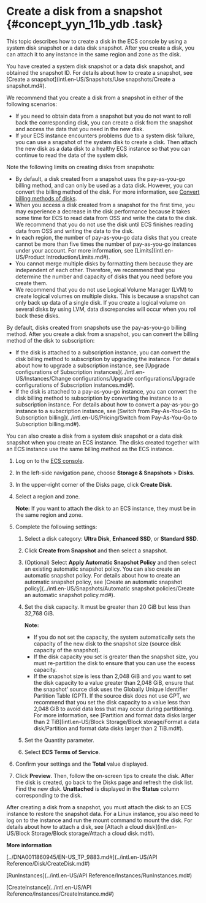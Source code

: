 # Create a disk from a snapshot {#concept_yyn_11b_ydb .task}

This topic describes how to create a disk in the ECS console by using a system disk snapshot or a data disk snapshot. After you create a disk, you can attach it to any instance in the same region and zone as the disk.

You have created a system disk snapshot or a data disk snapshot, and obtained the snapshot ID. For details about how to create a snapshot, see [Create a snapshot](intl.en-US/Snapshots/Use snapshots/Create a snapshot.md#).

We recommend that you create a disk from a snapshot in either of the following scenarios:

-   If you need to obtain data from a snapshot but you do not want to roll back the corresponding disk, you can create a disk from the snapshot and access the data that you need in the new disk.
-   If your ECS instance encounters problems due to a system disk failure, you can use a snapshot of the system disk to create a disk. Then attach the new disk as a data disk to a healthy ECS instance so that you can continue to read the data of the system disk.

Note the following limits on creating disks from snapshots:

-   By default, a disk created from a snapshot uses the pay-as-you-go billing method, and can only be used as a data disk. However, you can convert the billing method of the disk. For more information, see [Convert billing methods of disks](#).
-   When you access a disk created from a snapshot for the first time, you may experience a decrease in the disk performance because it takes some time for ECS to read data from OSS and write the data to the disk. We recommend that you do not use the disk until ECS finishes reading data from OSS and writing the data to the disk.
-   In each region, the number of pay-as-you-go data disks that you create cannot be more than five times the number of pay-as-you-go instances under your account. For more information, see [Limits](intl.en-US/Product Introduction/Limits.md#).
-   You cannot merge multiple disks by formatting them because they are independent of each other. Therefore, we recommend that you determine the number and capacity of disks that you need before you create them.
-   We recommend that you do not use Logical Volume Manager \(LVM\) to create logical volumes on multiple disks. This is because a snapshot can only back up data of a single disk. If you create a logical volume on several disks by using LVM, data discrepancies will occur when you roll back these disks.

By default, disks created from snapshots use the pay-as-you-go billing method. After you create a disk from a snapshot, you can convert the billing method of the disk to subscription:

-   If the disk is attached to a subscription instance, you can convert the disk billing method to subscription by upgrading the instance. For details about how to upgrade a subscription instance, see [Upgrade configurations of Subscription instances](../intl.en-US/Instances/Change configurations/Upgrade configurations/Upgrade configurations of Subscription instances.md#).
-   If the disk is attached to a pay-as-you-go instance, you can convert the disk billing method to subscription by converting the instance to a subscription instance. For details about how to convert a pay-as-you-go instance to a subscription instance, see [Switch from Pay-As-You-Go to Subscription billing](../intl.en-US/Pricing/Switch from Pay-As-You-Go to Subscription billing.md#).

You can also create a disk from a system disk snapshot or a data disk snapshot when you create an ECS instance. The disks created together with an ECS instance use the same billing method as the ECS instance.

1.  Log on to the [ECS console](https://ecs.console.aliyun.com).
2.  In the left-side navigation pane, choose **Storage & Snapshots** \> **Disks**.
3.  In the upper-right corner of the Disks page, click **Create Disk**.
4.  Select a region and zone. 

    **Note:** If you want to attach the disk to an ECS instance, they must be in the same region and zone.

5.  Complete the following settings: 
    1.  Select a disk category: **Ultra Disk**, **Enhanced SSD**, or **Standard SSD**.
    2.  Click **Create from Snapshot** and then select a snapshot. 
    3.  \(Optional\) Select **Apply Automatic Snapshot Policy** and then select an existing automatic snapshot policy. You can also create an automatic snapshot policy. For details about how to create an automatic snapshot policy, see [Create an automatic snapshot policy](../intl.en-US/Snapshots/Automatic snapshot policies/Create an automatic snapshot policy.md#).
    4.  Set the disk capacity. It must be greater than 20 GiB but less than 32,768 GiB. 

        **Note:** 

        -   If you do not set the capacity, the system automatically sets the capacity of the new disk to the snapshot size \(source disk capacity of the snapshot\).
        -   If the disk capacity you set is greater than the snapshot size, you must re-partition the disk to ensure that you can use the excess capacity.
        -   If the snapshot size is less than 2,048 GiB and you want to set the disk capacity to a value greater than 2,048 GiB, ensure that the snapshot' source disk uses the Globally Unique Identifier Partition Table \(GPT\). If the source disk does not use GPT, we recommend that you set the disk capacity to a value less than 2,048 GiB to avoid data loss that may occur during partitioning. For more information, see [Partition and format data disks larger than 2 TiB](intl.en-US/Block Storage/Block storage/Format a data disk/Partition and format data disks larger than 2 TiB.md#).
    5.  Set the Quantity parameter. 
    6.  Select **ECS Terms of Service**.
6.  Confirm your settings and the **Total** value displayed.
7.  Click **Preview**. Then, follow the on-screen tips to create the disk. After the disk is created, go back to the Disks page and refresh the disk list. Find the new disk. **Unattached** is displayed in the **Status** column corresponding to the disk.

After creating a disk from a snapshot, you must attach the disk to an ECS instance to restore the snapshot data. For a Linux instance, you also need to log on to the instance and run the mount command to mount the disk. For details about how to attach a disk, see [Attach a cloud disk](intl.en-US/Block Storage/Block storage/Attach a cloud disk.md#).

**More information**  


[../DNA0011860945/EN-US\_TP\_9883.md\#](../intl.en-US/API Reference/Disk/CreateDisk.md#)

[RunInstances](../intl.en-US/API Reference/Instances/RunInstances.md#)

[CreateInstance](../intl.en-US/API Reference/Instances/CreateInstance.md#)

